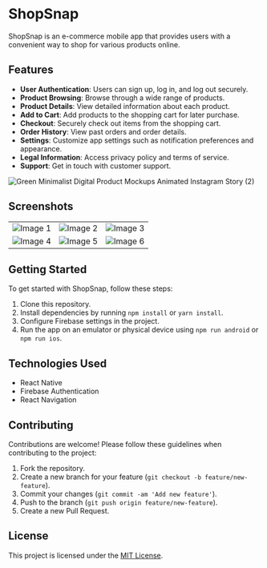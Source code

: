 # ShopSnap

ShopSnap is an e-commerce mobile app that provides users with a convenient way to shop for various products online.

## Features

- **User Authentication**: Users can sign up, log in, and log out securely.
- **Product Browsing**: Browse through a wide range of products.
- **Product Details**: View detailed information about each product.
- **Add to Cart**: Add products to the shopping cart for later purchase.
- **Checkout**: Securely check out items from the shopping cart.
- **Order History**: View past orders and order details.
- **Settings**: Customize app settings such as notification preferences and appearance.
- **Legal Information**: Access privacy policy and terms of service.
- **Support**: Get in touch with customer support.


![Green Minimalist Digital Product Mockups Animated Instagram Story (2)](https://github.com/fahad0samara/React-native.GoShop/assets/90055525/1041f8f9-e9aa-42c2-8242-31c2026d0f5e)




## Screenshots
<table>
  <tr>
    <td><img src="https://github.com/fahad0samara/react-native-ShopSnap/assets/90055525/1822151c-f984-41e2-9e78-6c9af8baa2ba" alt="Image 1"></td>
    <td><img src="https://github.com/fahad0samara/react-native-ShopSnap/assets/90055525/257fde48-423a-47d5-a633-70612f4c2ae7" alt="Image 2"></td>
    <td><img src="https://github.com/fahad0samara/react-native-ShopSnap/assets/90055525/e59b0c57-8065-4238-a74f-1237a45dd0f2" alt="Image 3"></td>
  </tr>
  <tr>
    <td><img src="https://github.com/fahad0samara/react-native-ShopSnap/assets/90055525/61cc34b5-cacb-4fd8-a7dd-00a68ebbf68a" alt="Image 4"></td>
    <td><img src="https://github.com/fahad0samara/react-native-ShopSnap/assets/90055525/a500741f-de99-4a43-8768-55ea11e2c6e2" alt="Image 5"></td>
    <td><img src="https://github.com/fahad0samara/react-native-ShopSnap/assets/90055525/8b7419c9-b48d-4cd9-a9d2-8662f2ebf64f" alt="Image 6"></td>
  </tr>
</table>



## Getting Started

To get started with ShopSnap, follow these steps:

1. Clone this repository.
2. Install dependencies by running `npm install` or `yarn install`.
3. Configure Firebase settings in the project.
4. Run the app on an emulator or physical device using `npm run android` or `npm run ios`.

## Technologies Used

- React Native
- Firebase Authentication
- React Navigation

## Contributing

Contributions are welcome! Please follow these guidelines when contributing to the project:

1. Fork the repository.
2. Create a new branch for your feature (`git checkout -b feature/new-feature`).
3. Commit your changes (`git commit -am 'Add new feature'`).
4. Push to the branch (`git push origin feature/new-feature`).
5. Create a new Pull Request.

## License

This project is licensed under the [MIT License](LICENSE).

